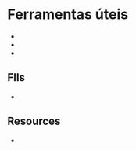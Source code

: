 # Ferramentas úteis

- [](http://www.bmfbovespa.com.br/pt_br/)
- [](http://www.fundamentus.com.br/)
- [](http://www.investsite.com.br/)

## FIIs

- [](http://fiis.com.br/)

## Resources

- [](https://www.sunoresearch.com.br/artigos/quais-ferramentas-usar-para-facilitar-analise-de-fundamentos/)